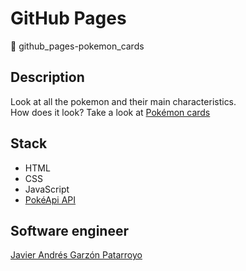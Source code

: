 # GitHub Pages
:open_file_folder: github_pages-pokemon_cards

## Description
Look at all the pokemon and their main characteristics.  
How does it look? Take a look at [Pokémon cards](https://javierandresgp.github.io/github_pages-pokemon_cards/)

## Stack
* HTML
* CSS
* JavaScript
* [PokéApi API](https://pokeapi.co/)

## Software engineer
[Javier Andrés Garzón Patarroyo](https://www.javierandresgp.com)
